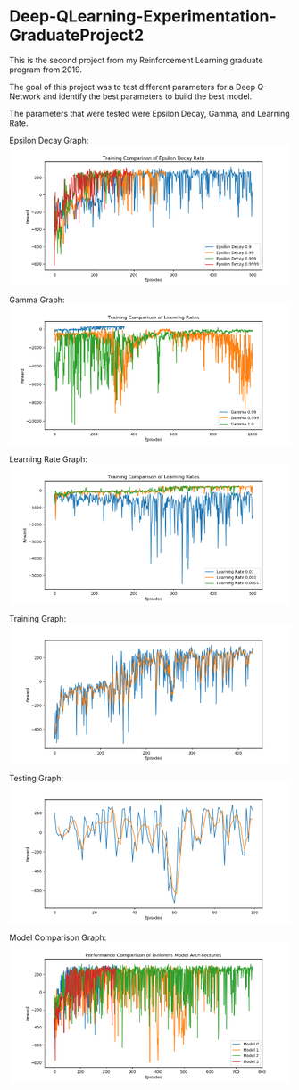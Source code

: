 # Deep-QLearning-Experimentation-GraduateProject2
This is the second project from my Reinforcement Learning graduate program from 2019.

The goal of this project was to test different parameters for a Deep Q-Network and identify the best parameters to build the best model.

The parameters that were tested were Epsilon Decay, Gamma, and Learning Rate.

Epsilon Decay Graph:
![](/epsilon_decay_graph.png) 

Gamma Graph:
![](/gammas_graph.png) 

Learning Rate Graph:
![](/learning_rates_graph.png) 

Training Graph:
![](/training_graph.png) 

Testing Graph:
![](/testing_graph.png) 

Model Comparison Graph:
![](/multi_model_fig.png) 
